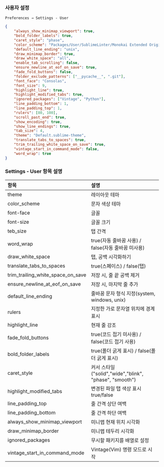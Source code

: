 ### 사용자 설정
`Preferences → Settings - User`
```json
{
    "always_show_minimap_viewport": true,
    "bold_folder_labels": true,
    "caret_style": "phase",
    "color_scheme": "Packages/User/SublimeLinter/Monokai Extended Origin (SL).tmTheme",
    "default_line_ending": "unix",
    "draw_minimap_border": true,
    "draw_white_space": "all",
    "enable_tab_scrolling": false,
    "ensure_newline_at_eof_on_save": true,
    "fade_fold_buttons": false,
    "folder_exclude_patterns": ["__pycache__", ".git"],
    "font_face": "Consolas",
    "font_size": 9,
    "highlight_line": true,
    "highlight_modified_tabs": true,
    "ignored_packages": ["Vintage", "Python"],
    "line_padding_bottom": 1,
    "line_padding_top": 1,
    "rulers": [80, 100],
    "scroll_past_end": true,
    "show_encoding": true,
    "show_line_endings": true,
    "tab_size": 4,
    "theme": "Default.sublime-theme",
    "translate_tabs_to_spaces": true,
    "trim_trailing_white_space_on_save": true,
    "vintage_start_in_command_mode": false,
    "word_wrap": true
}
```

### Settings - User 항목 설명
| 항목 | 설명 |
| :--- | :--- |
| theme | 레이아웃 테마 |
| color_scheme | 문자 색상 테마 |
| font-face | 글꼴 |
| font-size | 글꼴 크기 |
| teb_size | 탭 간격 |
| word_wrap | true(자동 줄바꿈 사용) / false(자동 줄바꿈 미사용) |
| draw_white_space | 탭, 공백 시각화하기 |
| translate_tabs_to_spaces | true(스페이스) / false(탭) |
| trim_trailing_white_space_on_save | 저장 시, 줄 끝 공백 제거 |
| ensure_newline_at_eof_on_save | 저장 시, 마지막 줄 추가 |
| default_line_ending | 줄바꿈 문자 형식 지정(system, windows, unix) |
| rulers | 지정한 가로 문자열 위치에 경계 표시 |
| highlight_line | 현재 줄 강조 |
| fade_fold_buttons | true(코드 접기 미사용) / false(코드 접기 사용) |
| bold_folder_labels | true(폴더 굵게 표시) / false(폴더 굵게 표시) |
| caret_style | 커서 스타일("solid","wide","blink", "phase", "smooth") |
| highlight_modified_tabs | 변경된 파일 탭 색상 표시 true/false |
| line_padding_top | 줄 간격 상단 여백 |
| line_padding_bottom | 줄 간격 하단 여백 |
| always_show_minimap_viewport | 미니맵 현재 위치 시각화 |
| draw_minimap_border | 미니맵 테두리 시각화 |
| ignored_packages | 무시할 패키지를 배열로 설정 |
| vintage_start_in_command_mode | Vintage(Vim) 명령 모드로 시작 |
